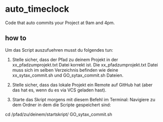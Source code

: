 # auto_timeclock
Code that auto commits your Project at 9am and 4pm. 

## how to
Um das Script auszufuehren musst du folgendes tun:

1. Stelle sicher, dass der Pfad zu deinem Projekt in der xx_pfadzumprojekt.txt Datei korrekt ist. Die xx_pfadzumprojekt.txt Datei muss sich im selben Verzeichnis befinden wie deine xx_sytax_commit.sh und GO_sytax_commit.sh Dateien.

2. Stelle sicher, dass das lokale Projekt ein Remote auf GitHub hat (aber das hat es, wenn du es via VCS geladen hast).

3. Starte das Skript morgens mit diesem Befehl im Terminal:
Navigiere zu dem Ordner in dem die Scripte gespeichert sind:

cd /pfad/zu/deinem/startskript/
GO_sytax_commit.sh


